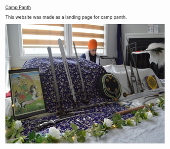 [Camp Panth](https://panth.camp/)

This website was made as a landing page for camp panth.

![banner4](./images/banner4.jpg)
